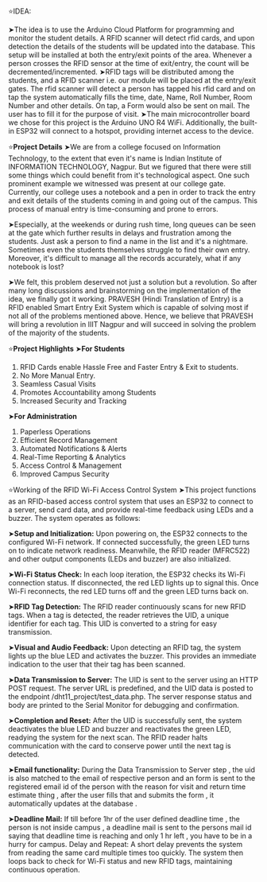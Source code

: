 ⭐IDEA:

➤The idea is to use the Arduino Cloud Platform for programming and monitor the student details. A RFID scanner will detect rfid cards, and upon detection the details of the students will be updated into the database. This setup will be installed at both the entry/exit points of the area. Whenever a person crosses the RFID sensor at the time of exit/entry, the count will be decremented/incremented.
➤RFID tags will be distributed among the students, and a RFID scanner i.e. our module will be placed at the entry/exit gates. The rfid scanner will detect a person has tapped his rfid card and on tap the system automatically fills the time, date, Name, Roll Number, Room Number and other details. On tap, a Form would also be sent on mail. The user has to fill it for the purpose of visit.
➤The main microcontroller board we chose for this project is the Arduino UNO R4 WiFi. Additionally, the built-in ESP32 will connect to a hotspot, providing internet access to the device.

⭐**Project Details**
➤We are from a college focused on  Information Technology, to the extent that even it's name is Indian Institute of INFORMATION TECHNOLOGY, Nagpur. But we figured that there were still some things which could benefit from it's technological aspect. One such prominent example we witnessed was present at our college gate. Currently, our college uses a notebook and a pen in order to track the entry and exit details of the students coming in and going out of the campus. This process of manual entry is time-consuming and prone to errors.

➤Especially, at the weekends or during rush time, long queues can be seen at the gate which further results in delays and frustration among the students. Just ask a person to find a name in the list and it's a nightmare. Sometimes even the students themselves struggle to find their own entry. Moreover, it's difficult to manage all the records accurately, what if any notebook is lost?

➤We felt, this problem deserved not just a solution but a revolution. So after many long discussions and brainstorming on the implementation of the idea, we finally got it working. PRAVESH (Hindi Translation of Entry) is a RFID enabled Smart Entry Exit System which is capable of solving most if not all of the problems mentioned above.
Hence, we believe that PRAVESH will bring a revolution in IIIT Nagpur and will succeed in solving the problem of the majority of the students.

⭐**Project Highlights**
➤**For Students**
1. RFID Cards enable Hassle Free and Faster Entry & Exit to students.
2. No More Manual Entry.
3. Seamless Casual Visits
4. Promotes Accountability among Students
5. Increased Security and Tracking

➤**For Administration**
1. Paperless Operations
2. Efficient Record Management
3. Automated Notifications & Alerts
4. Real-Time Reporting & Analytics
5. Access Control & Management
6. Improved Campus Security

⭐Working of the RFID Wi-Fi Access Control System
➤This project functions as an RFID-based access control system that uses an ESP32 to connect to a server, send card data, and provide real-time feedback using LEDs and a buzzer. The system operates as follows:
 
➤**Setup and Initialization:** Upon powering on, the ESP32 connects to the configured Wi-Fi network. If connected successfully, the green LED turns on to indicate network readiness. Meanwhile, the RFID reader (MFRC522) and other output components (LEDs and buzzer) are also initialized.
 
➤**Wi-Fi Status Check:** In each loop iteration, the ESP32 checks its Wi-Fi connection status. If disconnected, the red LED lights up to signal this. Once Wi-Fi reconnects, the red LED turns off and the green LED turns back on.
 
➤**RFID Tag Detection:** The RFID reader continuously scans for new RFID tags. When a tag is detected, the reader retrieves the UID, a unique identifier for each tag. This UID is converted to a string for easy transmission.
 
➤**Visual and Audio Feedback:** Upon detecting an RFID tag, the system lights up the blue LED and activates the buzzer. This provides an immediate indication to the user that their tag has been scanned.
 
➤**Data Transmission to Server:** The UID is sent to the server using an HTTP POST request. The server URL is predefined, and the UID data is posted to the endpoint /dht11_project/test_data.php. The server response status and body are printed to the Serial Monitor for debugging and confirmation.
 
➤**Completion and Reset:** After the UID is successfully sent, the system deactivates the blue LED and buzzer and reactivates the green LED, readying the system for the next scan. The RFID reader halts communication with the card to conserve power until the next tag is detected.
 
➤**Email functionality:** During the Data Transmission to Server step , the uid is also matched to the email of respective person and an form is sent to the registered email id of the person with the reason for visit and return time estimate thing , after the user fills that and submits the form , it automatically updates at the database .
 
➤**Deadline Mail:** If till before 1hr of the user defined deadline time , the person is not inside campus , a deadline mail is sent to the persons mail id saying that deadline time is reaching and only 1 hr left , you have to be in a hurry for campus.
Delay and Repeat: A short delay prevents the system from reading the same card multiple times too quickly. The system then loops back to check for Wi-Fi status and new RFID tags, maintaining continuous operation.
